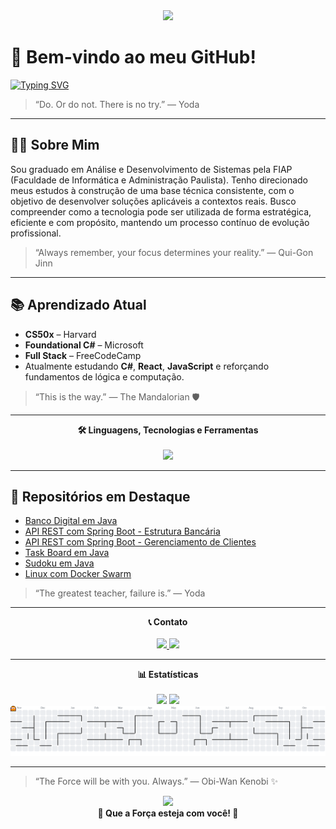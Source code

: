 <div align="center">
  <img height="250" src="https://media2.giphy.com/media/v1.Y2lkPTc5MGI3NjExNnNndGpreDFzYjgwbjM1OXYxam50OTdxNjAzMG1yc3lvOHk3MDNvaCZlcD12MV9pbnRlcm5hbF9naWZfYnlfaWQmY3Q9Zw/lIzAEoZEn571u/giphy.gif" />
</div>

# 🌌 Bem-vindo ao meu GitHub!
[![Typing SVG](https://readme-typing-svg.herokuapp.com?font=Orbitron&weight=700&size=19&duration=3000&pause=1000&color=FEDA4A&width=435&lines=Higor+Vilela+%7C+Jornada+Full+Stack)](https://git.io/typing-svg)

> “Do. Or do not. There is no try.” — Yoda

---

## 👨‍💻 Sobre Mim 
Sou graduado em Análise e Desenvolvimento de Sistemas pela FIAP (Faculdade de Informática e Administração Paulista). Tenho direcionado meus estudos à construção de uma base técnica consistente, com o objetivo de desenvolver soluções aplicáveis a contextos reais.
Busco compreender como a tecnologia pode ser utilizada de forma estratégica, eficiente e com propósito, mantendo um processo contínuo de evolução profissional.
> “Always remember, your focus determines your reality.” — Qui-Gon Jinn

---

## 📚 Aprendizado Atual 

- **CS50x** – Harvard  
- **Foundational C#** – Microsoft  
- **Full Stack** – FreeCodeCamp  
- Atualmente estudando **C#**, **React**, **JavaScript** e reforçando fundamentos de lógica e computação.

> “This is the way.” — The Mandalorian 🛡️

---

<div align="center">
  <strong>🛠️ Linguagens, Tecnologias e Ferramentas </strong><br><br>
  <img src="https://skillicons.dev/icons?i=java,py,cs,html,css,figma,spring,mongodb,mysql" height="50" />
</div>

---

## 📂 Repositórios em Destaque 

- [Banco Digital em Java](https://github.com/higorv10/dio-banco-digital)
- [API REST com Spring Boot - Estrutura Bancária](https://github.com/higorv10/dio-api)
- [API REST com Spring Boot - Gerenciamento de Clientes](https://github.com/higorv10/dio-spring)
- [Task Board em Java](https://github.com/higorv10/dio-board)
- [Sudoku em Java](https://github.com/higorv10/dio-sudoku)
- [Linux com Docker Swarm](https://github.com/higorv10/dio-docker-swarm)

> “The greatest teacher, failure is.” — Yoda
---

<div align="center">
  <strong> 📞 Contato </strong><br><br>
  <a href="https://www.linkedin.com/in/higor-vilela10/" target="_blank">
    <img src="https://img.shields.io/static/v1?message=LinkedIn&logo=linkedin&label=&color=0077B5&logoColor=white&labelColor=&style=for-the-badge" height="40" />
  </a>
  <a href="mailto:4hv@protonmail.com" target="_blank">
    <img src="https://img.shields.io/static/v1?message=Email&logo=gmail&label=&color=6D4AFF&logoColor=white&labelColor=&style=for-the-badge" height="40" />
  </a>
</div>

---

<div align="center">
  <strong> 📊 Estatísticas </strong><br><br>
  <img src="https://github-readme-stats.vercel.app/api?username=higorv10&show_icons=true&theme=tokyonight&hide_border=true&count_private=true" height="180" />
  <img src="https://github-readme-stats.vercel.app/api/top-langs?username=higorv10&layout=compact&theme=tokyonight&hide_border=true&langs_count=6" height="180" />
</div>

<div align="center">
<picture>
  <source media="(prefers-color-scheme: dark)" srcset="https://raw.githubusercontent.com/higorv10/higorv10/output/pacman-contribution-graph-dark.svg">
  <source media="(prefers-color-scheme: light)" srcset="https://raw.githubusercontent.com/higorv10/higorv10/output/pacman-contribution-graph.svg">
  <img alt="pacman contribution graph" src="https://raw.githubusercontent.com/higorv10/higorv10/output/pacman-contribution-graph.svg">
</picture>
</div>

---

  > “The Force will be with you. Always.” — Obi-Wan Kenobi ✨
<div align="center">
  <img height="250" src="https://media0.giphy.com/media/v1.Y2lkPTc5MGI3NjExaXBhd3NpNnB6OTJiajBhMG50bHk0amc3bWYwZGp1N2t6ajludWNzMCZlcD12MV9pbnRlcm5hbF9naWZfYnlfaWQmY3Q9Zw/C54V1zCQx2LaXY88Xg/giphy.gif" />
</div>

<div align="center">
   <strong>🌌 Que a Força esteja com você! 🌌</strong>
</div>
